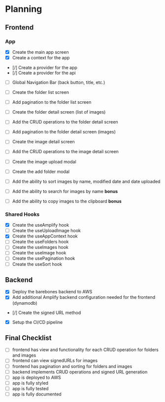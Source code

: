 # Planning

## Frontend

### App

- [X] Create the main app screen
- [X] Create a context for the app
- [/] Create a provider for the app
- [/] Create a provider for the api
- [ ] Global Navigation Bar (back button, title, etc.)
- [ ] Create the folder list screen
- [ ] Add pagination to the folder list screen
- [ ] Create the folder detail screen (list of images)
- [ ] Add the CRUD operations to the folder detail screen
- [ ] Add pagination to the folder detail screen (images)
- [ ] Create the image detail screen
- [ ] Add the CRUD operations to the image detail screen
- [ ] Create the image upload modal
- [ ] Create the add folder modal
- [ ] Add the ability to sort images by name, modified date and date uploaded
- [ ] Add the ability to search for images by name **bonus**
- [ ] Add the ability to copy images to the clipboard **bonus**


### Shared Hooks

- [X] Create the useAmplify hook
- [ ] Create the useUploadImage hook
- [X] Create the useAppContext hook
- [ ] Create the useFolders hook
- [ ] Create the useImages hook
- [ ] Create the useImage hook
- [ ] Create the usePagination hook
- [ ] Create the useSort hook

## Backend

- [X] Deploy the barebones backend to AWS
- [X] Add additional Amplify backend configuration needed for the frontend (dynamodb)
- [/] Create the signed URL method
- [X] Setup the CI/CD pipeline

## Final Checklist

- [ ] frontend has view and functionality for each CRUD operation for folders and images
- [ ] frontend can view signedURLs for images
- [ ] frontend has pagination and sorting for folders and images
- [ ] backend implements CRUD operations and signed URL generation
- [ ] app is deployed to AWS
- [ ] app is fully styled
- [ ] app is fully tested
- [ ] app is fully documented
